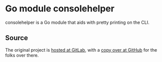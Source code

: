 # Go module consolehelper

consolehelper is a Go module that aids with pretty printing on the CLI.

## Source

The original project is [hosted at GitLab](https://gitlab.com/rbrt-weiler/go-module-consolehelper), with a [copy over at GitHub](https://github.com/rbrt-weiler/go-module-consolehelper) for the folks over there.
